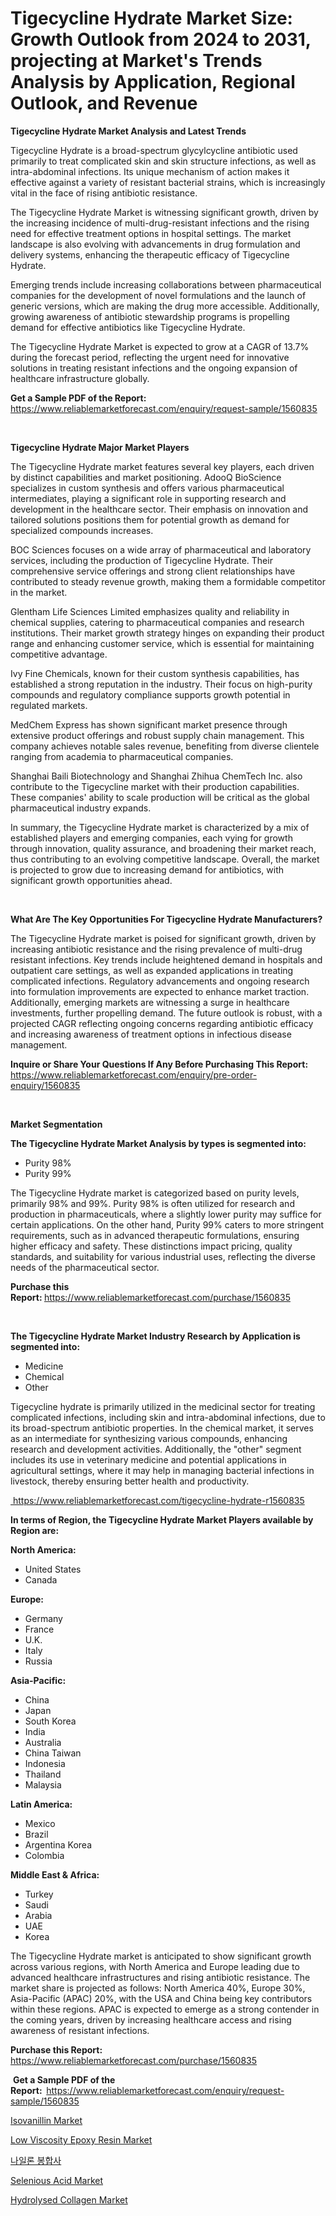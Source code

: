 <p><h1>Tigecycline Hydrate Market Size: Growth Outlook from 2024 to 2031, projecting at Market's Trends Analysis by Application, Regional Outlook, and Revenue</h1></p><p><strong>Tigecycline Hydrate Market Analysis and Latest Trends</strong></p>
<p><p>Tigecycline Hydrate is a broad-spectrum glycylcycline antibiotic used primarily to treat complicated skin and skin structure infections, as well as intra-abdominal infections. Its unique mechanism of action makes it effective against a variety of resistant bacterial strains, which is increasingly vital in the face of rising antibiotic resistance. </p><p>The Tigecycline Hydrate Market is witnessing significant growth, driven by the increasing incidence of multi-drug-resistant infections and the rising need for effective treatment options in hospital settings. The market landscape is also evolving with advancements in drug formulation and delivery systems, enhancing the therapeutic efficacy of Tigecycline Hydrate. </p><p>Emerging trends include increasing collaborations between pharmaceutical companies for the development of novel formulations and the launch of generic versions, which are making the drug more accessible. Additionally, growing awareness of antibiotic stewardship programs is propelling demand for effective antibiotics like Tigecycline Hydrate. </p><p>The Tigecycline Hydrate Market is expected to grow at a CAGR of 13.7% during the forecast period, reflecting the urgent need for innovative solutions in treating resistant infections and the ongoing expansion of healthcare infrastructure globally.</p></p>
<p><strong>Get a Sample PDF of the Report:&nbsp;</strong> <a href="https://www.reliablemarketforecast.com/enquiry/request-sample/1560835?utm_campaign=1080&utm_medium=2&utm_source=Github&utm_content=ia&utm_term=08112024&utm_id=tigecycline-hydrate">https://www.reliablemarketforecast.com/enquiry/request-sample/1560835</a></p>
<p>&nbsp;</p>
<p><strong>Tigecycline Hydrate Major Market Players</strong></p>
<p><p>The Tigecycline Hydrate market features several key players, each driven by distinct capabilities and market positioning. AdooQ BioScience specializes in custom synthesis and offers various pharmaceutical intermediates, playing a significant role in supporting research and development in the healthcare sector. Their emphasis on innovation and tailored solutions positions them for potential growth as demand for specialized compounds increases.</p><p>BOC Sciences focuses on a wide array of pharmaceutical and laboratory services, including the production of Tigecycline Hydrate. Their comprehensive service offerings and strong client relationships have contributed to steady revenue growth, making them a formidable competitor in the market.</p><p>Glentham Life Sciences Limited emphasizes quality and reliability in chemical supplies, catering to pharmaceutical companies and research institutions. Their market growth strategy hinges on expanding their product range and enhancing customer service, which is essential for maintaining competitive advantage.</p><p>Ivy Fine Chemicals, known for their custom synthesis capabilities, has established a strong reputation in the industry. Their focus on high-purity compounds and regulatory compliance supports growth potential in regulated markets.</p><p>MedChem Express has shown significant market presence through extensive product offerings and robust supply chain management. This company achieves notable sales revenue, benefiting from diverse clientele ranging from academia to pharmaceutical companies.</p><p>Shanghai Baili Biotechnology and Shanghai Zhihua ChemTech Inc. also contribute to the Tigecycline market with their production capabilities. These companies' ability to scale production will be critical as the global pharmaceutical industry expands.</p><p>In summary, the Tigecycline Hydrate market is characterized by a mix of established players and emerging companies, each vying for growth through innovation, quality assurance, and broadening their market reach, thus contributing to an evolving competitive landscape. Overall, the market is projected to grow due to increasing demand for antibiotics, with significant growth opportunities ahead.</p></p>
<p>&nbsp;</p>
<p><strong>What Are The Key Opportunities For Tigecycline Hydrate Manufacturers?</strong></p>
<p><p>The Tigecycline Hydrate market is poised for significant growth, driven by increasing antibiotic resistance and the rising prevalence of multi-drug resistant infections. Key trends include heightened demand in hospitals and outpatient care settings, as well as expanded applications in treating complicated infections. Regulatory advancements and ongoing research into formulation improvements are expected to enhance market traction. Additionally, emerging markets are witnessing a surge in healthcare investments, further propelling demand. The future outlook is robust, with a projected CAGR reflecting ongoing concerns regarding antibiotic efficacy and increasing awareness of treatment options in infectious disease management.</p></p>
<p><strong>Inquire or Share Your Questions If Any Before Purchasing This Report:</strong> <a href="https://www.reliablemarketforecast.com/enquiry/pre-order-enquiry/1560835?utm_campaign=1080&utm_medium=2&utm_source=Github&utm_content=ia&utm_term=08112024&utm_id=tigecycline-hydrate">https://www.reliablemarketforecast.com/enquiry/pre-order-enquiry/1560835</a></p>
<p>&nbsp;</p>
<p><strong>Market Segmentation</strong></p>
<p><strong>The Tigecycline Hydrate Market Analysis by types is segmented into:</strong></p>
<p><ul><li>Purity 98%</li><li>Purity 99%</li></ul></p>
<p><p>The Tigecycline Hydrate market is categorized based on purity levels, primarily 98% and 99%. Purity 98% is often utilized for research and production in pharmaceuticals, where a slightly lower purity may suffice for certain applications. On the other hand, Purity 99% caters to more stringent requirements, such as in advanced therapeutic formulations, ensuring higher efficacy and safety. These distinctions impact pricing, quality standards, and suitability for various industrial uses, reflecting the diverse needs of the pharmaceutical sector.</p></p>
<p><strong>Purchase this Report:&nbsp;</strong><a href="https://www.reliablemarketforecast.com/purchase/1560835?utm_campaign=1080&utm_medium=2&utm_source=Github&utm_content=ia&utm_term=08112024&utm_id=tigecycline-hydrate">https://www.reliablemarketforecast.com/purchase/1560835</a></p>
<p>&nbsp;</p>
<p><strong>The Tigecycline Hydrate Market Industry Research by Application is segmented into:</strong></p>
<p><ul><li>Medicine</li><li>Chemical</li><li>Other</li></ul></p>
<p><p>Tigecycline hydrate is primarily utilized in the medicinal sector for treating complicated infections, including skin and intra-abdominal infections, due to its broad-spectrum antibiotic properties. In the chemical market, it serves as an intermediate for synthesizing various compounds, enhancing research and development activities. Additionally, the "other" segment includes its use in veterinary medicine and potential applications in agricultural settings, where it may help in managing bacterial infections in livestock, thereby ensuring better health and productivity.</p></p>
<p><a href="https://www.reliablemarketforecast.com/tigecycline-hydrate-r1560835?utm_campaign=1080&utm_medium=2&utm_source=Github&utm_content=ia&utm_term=08112024&utm_id=tigecycline-hydrate">&nbsp;https://www.reliablemarketforecast.com/tigecycline-hydrate-r1560835</a></p>
<p><strong>In terms of Region, the Tigecycline Hydrate Market Players available by Region are:</strong></p>
<p>
    <p> <strong> North America: </strong>
        <ul>
            <li>United States</li>
            <li>Canada</li>
        </ul>
        </p> 
    <p> <strong> Europe: </strong>
        <ul>
            <li>Germany</li>
            <li>France</li>
            <li>U.K.</li>
            <li>Italy</li>
            <li>Russia</li>
        </ul>
        </p> 
    <p> <strong> Asia-Pacific: </strong>
        <ul>
            <li>China</li>
            <li>Japan</li>
            <li>South Korea</li>
            <li>India</li>
            <li>Australia</li>
            <li>China Taiwan</li>
            <li>Indonesia</li>
            <li>Thailand</li>
            <li>Malaysia</li>
        </ul>
        </p> 
    <p> <strong> Latin America: </strong>
        <ul>
            <li>Mexico</li>
            <li>Brazil</li>
            <li>Argentina Korea</li>
            <li>Colombia</li>
        </ul>
        </p> 
    <p> <strong> Middle East & Africa: </strong>
        <ul>
            <li>Turkey</li>
            <li>Saudi</li>
            <li>Arabia</li>
            <li>UAE</li>
            <li>Korea</li>
        </ul>
    </p>
    </p>
<p><p>The Tigecycline Hydrate market is anticipated to show significant growth across various regions, with North America and Europe leading due to advanced healthcare infrastructures and rising antibiotic resistance. The market share is projected as follows: North America 40%, Europe 30%, Asia-Pacific (APAC) 20%, with the USA and China being key contributors within these regions. APAC is expected to emerge as a strong contender in the coming years, driven by increasing healthcare access and rising awareness of resistant infections.</p></p>
<p><strong>Purchase this Report: </strong><a href="https://www.reliablemarketforecast.com/purchase/1560835?utm_campaign=1080&utm_medium=2&utm_source=Github&utm_content=ia&utm_term=08112024&utm_id=tigecycline-hydrate">https://www.reliablemarketforecast.com/purchase/1560835</a></p>
<p>&nbsp;<strong>Get a Sample PDF of the Report:&nbsp;&nbsp;</strong><a href="https://www.reliablemarketforecast.com/enquiry/request-sample/1560835?utm_campaign=1080&utm_medium=2&utm_source=Github&utm_content=ia&utm_term=08112024&utm_id=tigecycline-hydrate">https://www.reliablemarketforecast.com/enquiry/request-sample/1560835</a></p>
<p><strong></strong></p>
<p><p><a href="https://github.com/gdfhhhj/Market-Research-Report-List-6/blob/main/isovanillin-market.md?utm_campaign=1080&utm_medium=2&utm_source=Github&utm_content=ia&utm_term=08112024&utm_id=tigecycline-hydrate">Isovanillin Market</a></p><p><a href="https://github.com/chr1i1herth/Market-Research-Report-List-1/blob/main/low-viscosity-epoxy-resin-market.md?utm_campaign=1080&utm_medium=2&utm_source=Github&utm_content=ia&utm_term=08112024&utm_id=tigecycline-hydrate">Low Viscosity Epoxy Resin Market</a></p><p><a href="https://github.com/sougarounis/Market-Research-Report-List-6/blob/main/576559722814.md?utm_campaign=1080&utm_medium=2&utm_source=Github&utm_content=ia&utm_term=08112024&utm_id=tigecycline-hydrate">나일론 봉합사</a></p><p><a href="https://github.com/gareyratsepny/Market-Research-Report-List-1/blob/main/selenious-acid-market.md?utm_campaign=1080&utm_medium=2&utm_source=Github&utm_content=ia&utm_term=08112024&utm_id=tigecycline-hydrate">Selenious Acid Market</a></p><p><a href="https://github.com/lallietva4l/Market-Research-Report-List-1/blob/main/hydrolysed-collagen-market.md?utm_campaign=1080&utm_medium=2&utm_source=Github&utm_content=ia&utm_term=08112024&utm_id=tigecycline-hydrate">Hydrolysed Collagen Market</a></p></p>